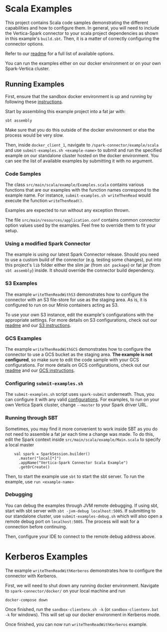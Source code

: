 # Scala Examples

This project contains Scala code samples demonstrating the different capabilities and how to configure them. 
In general, you will need to include the Vertica-Spark connector to your scala project dependencies as shown in this
example's `build.sbt`. Then, it is a matter of correctly configuring the connector options.

Refer to our [readme](/README.md) for a full list of available options.

You can run the examples either on our docker environment or on your own Spark-Vertica cluster.

## Running Examples

First, ensure that the sandbox docker environment is up and running by following these [instructions](/examples/README.md). 

Start by assembling this example project into a fat jar with: 
```
sbt assembly
```
Make sure that you do this outside of the docker environment or else the process would be very slow.

Then, inside `docker_client_1`, navigate to `/spark-connector/example/scala` and use `submit-examples.sh <example-name>`
to submit and run the specified example on our standalone cluster hosted on the docker environment. 
You can see the list of available examples by submitting it with no argument.

### Code Samples

The class `src/main/scala/example/Examples.scala` contains various functions that are our examples with the function names
correspond to the example name. For instance, `submit-examples.sh writeThenRead` would execute the function `writeThenRead()`.

Examples are expected to run without any exception thrown.

The file `src/main/resources/application.conf` contains common connector option values used by the examples. Feel free to 
override them to fit your setup.

### Using a modified Spark Connector
The example is using our latest Spark Connector release. Should you need to use a custom build of the connector (e.g. testing 
some changes), put into this project's `lib` folder either the slim jar (from `sbt package`) or fat jar (from `sbt assembly`)
inside. It should override the connector build dependency. 

### S3 Examples

The example `writeThenReadWithS3` demonstrates how to configure the connector with an S3 file-store for use as the staging
area. As is, it is configured to run on our Minio containers acting as S3. 

To use your own S3 instance, edit the example's configurations with the appropriate settings. For more details on S3
configurations, check out our [readme](/README.md) and our [S3 instructions](/S3UserManual.md).

### GCS Examples

The example `writeThenReadWithGCS` demonstrates how to configure the connector to use a GCS bucket as the staging area.
**The example is not configured**, so make sure to edit the code sample with your GCS configurations. For more details on GCS
configurations, check out our [readme](/README.md) and our [GCS instructions](/GCSUserManual.md).

### Configuring `submit-examples.sh`

The `submit-examples.sh` script uses `spark-submit` underneath. Thus, you can configure it with any valid [configurations](https://spark.apache.org/docs/latest/submitting-applications.html).
For examples, to run on your own Vertica Spark cluster, change `--master` to your Spark driver URL.

### Running through SBT

Sometimes, you may find it more convenient to work inside SBT as you do not need to assemble a fat jar each time a change
was made. To do this, edit the Spark context inside `src/main/scala/example/Main.scala` to specify a local master
```
    val spark = SparkSession.builder()
      .master("local[*]")
      .appName("Vertica-Spark Connector Scala Example")
      .getOrCreate()
```
Then, to start the example use `sbt` to start the sbt server. To run the example, use `run <example-name>`

### Debugging
You can debug the examples through JVM remote debugging.
If using sbt, start with sbt server with `sbt -jvm-debug localhost:5005`.
If submitting to our standalone cluster, use `submit-examples-debug.sh` which will also open a remote debug port on `localhost:5005`.
The process will wait for a connection before continuing.

Then, configure your IDE to connect to the remote debug address above.

# Kerberos Examples

The example `writeThenReadWithKerberos` demonstrates how to configure the connector with Kerberos. 

First, we will need to shut down any running docker environment. Navigate to `spark-connector/docker/` on your local machine and run
```
docker-compose down
```

Once finished, run the `sandbox-clientenv.sh -k` (or `sandbox-clientenv.bat -k` for windows). This will set up our docker environment 
in Kerberos mode.

Once finished, you can now run `writeThenReadWithKerberos` example.